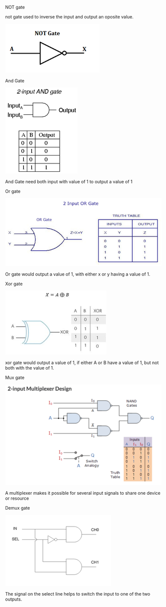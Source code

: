 NOT gate

not gate used to inverse the input and output an oposite value.

![](media/gates/NOT.png)


And Gate

![](media/gates/AND.png)

And Gate need both input with value of 1 to output a value of 1


Or gate

![](media/gates/OR.jpg)

Or gate would output a value of 1, with either x or y having a value of 1.

Xor gate

![](media/gates/XOR.jpg)

xor gate would output a value of 1, if either A or B have a value of 1, but not both with the value of 1.

Mux	gate

![](media/gates/MULTIPLEXER.png)

A multiplexer makes it possible for several input signals to share one device or resource

Demux gate

![](media/gates/DEMUX.png)

The signal on the select line helps to switch the input to one of the two outputs.
